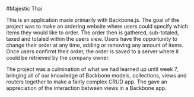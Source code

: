 #Majestic Thai

This is an application made primarily with Backbone.js.  The goal of the project was to make an ordering website where users could specify which items they would like to order.  The order then is gathered, sub-totaled, taxed and totaled within the users view.  Users have the opportunity to change their order at any time, adding or removing any amount of items.  Once users confirmt their order, the order is saved to a server where it could be retrieved by the company owner.

The project was a culmination of what we had learned up until week 7, bringing all of our knowledge of Backbone models, collections, views and routers together to make a fairly complex CRUD app.  The gave an appreciation of the interaction between views in a Backbone app.  